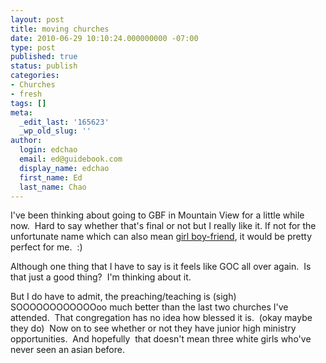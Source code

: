 ```yaml
---
layout: post
title: moving churches
date: 2010-06-29 10:10:24.000000000 -07:00
type: post
published: true
status: publish
categories:
- Churches
- fresh
tags: []
meta:
  _edit_last: '165623'
  _wp_old_slug: ''
author:
  login: edchao
  email: ed@guidebook.com
  display_name: edchao
  first_name: Ed
  last_name: Chao
---
```

<p>I've been thinking about going to GBF in Mountain View for a little while now.  Hard to say whether that's final or not but I really like it. If not for the unfortunate name which can also mean <a href="http://edchao.wordpress.com/2007/03/30/gbf-bgf/">girl boy-friend</a>, it would be pretty perfect for me.  :)</p>
<p>Although one thing that I have to say is it feels like GOC all over again.  Is that just a good thing?  I'm thinking about it.</p>
<p>But I do have to admit, the preaching/teaching is (sigh) SOOOOOOOOOOOOoo much better than the last two churches I've attended.  That congregation has no idea how blessed it is.  (okay maybe they do)  Now on to see whether or not they have junior high ministry opportunities.  And hopefully  that doesn't mean three white girls who've never seen an asian before.</p>
